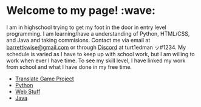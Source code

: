 <h1>Welcome to my page! :wave: </h1>
<p>I am in highschool trying to get my foot in the door in entry level programming.
I am learning/have a understanding of Python, HTML/CSS, and Java and taking commisions.
Contact me via email at <a href="mailto:email:barrettkwise@gmail.com">barrettkwise@gmail.com</a> or through <a style="float: center" href="https://discord.com/users/358636454601031681">Discord</a> at turt1edman ッ#1234.
My schedule is varied as I have to keep up with school work, but I am willing to work when ever I have time.
To see my skill level, I have linked my work from school and what I have done in my free time.
<ul><li><a href="https://github.com/turt1edman/translategame">Translate Game Project</a></li>
<li><a href="https://github.com/turt1edman/python">Python</a></li>
<li><a href="https://github.com/turt1edman/web-stuff">Web Stuff</a></li>
<li><a href="https://github.com/turt1edman/java">Java</a></li></ul>
</p>

<!---
turt1edman/turt1edman is a ✨ special ✨ repository because its `README.md` (this file) appears on your GitHub profile.
You can click the Preview link to take a look at your changes.
--->
